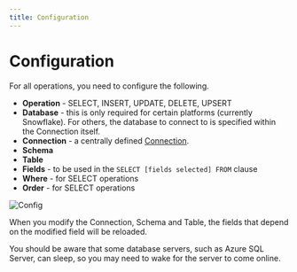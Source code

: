 ```yaml
---
title: Configuration
---
```


# Configuration

For all operations, you need to configure the following.

- **Operation** - SELECT, INSERT, UPDATE, DELETE, UPSERT
- **Database** - this is only required for certain platforms (currently Snowflake). For others, the database to connect to is specified within the Connection itself.
- **Connection** - a centrally defined [Connection](Connections.md).
- **Schema**
- **Table**
- **Fields** - to be used in the `SELECT [fields selected] FROM` clause
- **Where** - for SELECT operations
- **Order** - for SELECT operations

![Config](sql-insert.png#width=900)

When you modify the Connection, Schema and Table, the fields that depend on the modified field will be reloaded.

You should be aware that some database servers, such as Azure SQL Server, 
can sleep, so you may need to wake for the server to come online.
